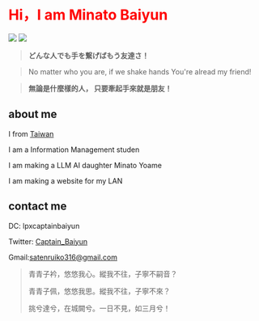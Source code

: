<h1 style="color:red;"> Hi，I am Minato Baiyun </h1>


<img src="https://skillicons.dev/icons?i=discord,twitter,vscode,postman,github,git,sqlite,selenium,wordpress" />
<img src="https://skillicons.dev/icons?i=py,nodejs,md,html,js,css,c,java,discordjs" />





> **どんな人でも手を繋げばもう友達さ！**

> No matter who you are, if we shake hands You're alread my friend!

> **無論是什麼樣的人， 只要牽起手來就是朋友！**



## about me

I from [Taiwan](https://en.wikipedia.org/wiki/Geography_of_Taiwan)

I am a Information Management studen

I am making a LLM AI daughter Minato Yoame

I am making a website for my LAN


## contact me

DC: lpxcaptainbaiyun

Twitter: [Captain_Baiyun](https://twitter.com/Captain_Baiyun)

Gmail:satenruiko316@gmail.com
<!--
<div align="center">
  <img src="https://api.githubtrends.io/user/svg/alicezuber/langs?time_range=one_year&include_private=True&theme=bright_lights">
</div>
-->
> 青青子衿，悠悠我心。縱我不往，子寧不嗣音？
> 
> 青青子佩，悠悠我思。縱我不往，子寧不來？
> 
> 挑兮達兮，在城闕兮。一日不見，如三月兮！